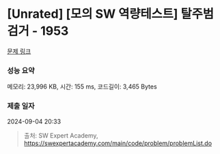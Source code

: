 # [Unrated] [모의 SW 역량테스트] 탈주범 검거 - 1953 

[문제 링크](https://swexpertacademy.com/main/code/problem/problemDetail.do?contestProbId=AV5PpLlKAQ4DFAUq) 

### 성능 요약

메모리: 23,996 KB, 시간: 155 ms, 코드길이: 3,465 Bytes

### 제출 일자

2024-09-04 20:33



> 출처: SW Expert Academy, https://swexpertacademy.com/main/code/problem/problemList.do